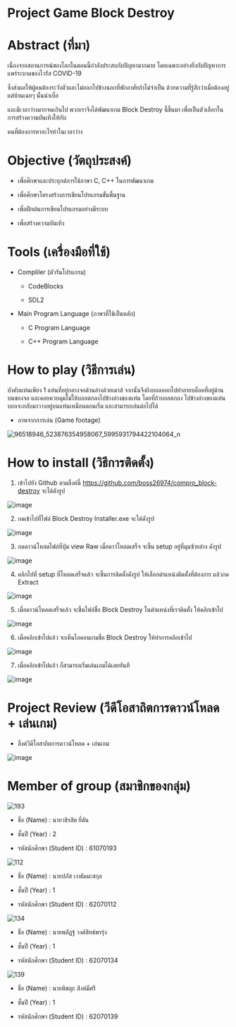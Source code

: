 # Project Game Block Destroy

# Abstract (ที่มา)

เนื่องจากสถานการณ์ของโลกในตอนนี้กำลังประสบกับปัญหามากมาย โดยเฉพาะอย่างยิ่งกับปัญหาการแพร่ระบาดของไวรัส COVID-19 

ซึ่งส่งผลให้ผู้คนต้องระวังตัวและไม่ออกไปข้างนอกที่พักอาศัยถ้าไม่จำเป็น ด้วยความที่รู้สึกว่าเมื่อต้องอยู่แต่บ้านเฉยๆ นั้นน่าเบื่อ 

และมีเวลาว่างมากจนเกินไป พวกเราจึงได้พัฒนาเกม Block Destroy นี้ขึ้นมา เพื่อเป็นตัวเลือกในการสร้างความบันเทิงให้กับ

คนที่ต้องการหาอะไรทำในเวลาว่าง

# Objective (วัตถุประสงค์)

-  เพื่อศึกษาและประยุกต์การใช้ภาษา C, C++ ในการพัฒนาเกม

-  เพื่อศึกษาโครงสร้างการเขียนโปรแกรมขั้นพื้นฐาน

-  เพื่อฝึกฝนการเขียนโปรแกรมอย่างมีระบบ

-  เพื่อสร้างความบันเทิง

# Tools (เครื่องมือที่ใช้)

- Compliler (ตัวรันโปรแกรม)

  - CodeBlocks
  
  - SDL2

- Main Program Language (ภาษาที่ใช้เป็นหลัก)

  - C Program Language
  
  - C++ Program Language

# How to play (วิธีการเล่น)

บังคับแท่นเพียง 1 แท่นที่อยู่กลางจอด้านล่างด้วยเมาส์ จากนั้นจึงยิงบอลออกไปทำลายบล็อคที่อยู่ด้านบนของจอ และคอยควบคุมไม่ให้บอลตกลงไปข้างล่างของแท่น โดยที่ถ้าบอลตกลง
ไปข้างล่างของแท่น บอลจะกลับมาวางอยู่บนแท่นเหมือนตอนเริ่ม และสามารถเล่นต่อไปได้

-  ภาพจากการเล่น (Game footage)

  ![96518946_523876354958067_5995931794422104064_n](https://user-images.githubusercontent.com/56310456/81338010-1d779a00-90d6-11ea-8831-fa93645d92fe.png)

# How to install (วิธีการติดตั้ง)

1. เข้าไปยัง Github ตามลิ้งค์นี้ https://github.com/boss26974/compro_block-destroy จะได้ดังรูป

![image](https://user-images.githubusercontent.com/56310456/81346055-ced0fc80-90e3-11ea-967d-209d5842fbc9.png)

2. กดเข้าไปที่ไฟล์ Block Destroy Installer.exe จะได้ดังรูป

![image](https://user-images.githubusercontent.com/56310456/81341319-89103600-90db-11ea-807a-8c4b3a31bdc4.png)

3. กดดาวน์โหลดไฟล์ที่ปุ่ม view Raw เมื่อดาว์โหลดเสร็จ จะขึ้น setup อยู่ที่มุมซ้ายล่าง ดังรูป

![image](https://user-images.githubusercontent.com/56310456/81341657-1b183e80-90dc-11ea-9b64-0b653c69898e.png)

4. คลิกไปที่ setup ที่โหลดเสร็จแล้ว จะขึ้นการติดตั้งดังรูป ให้เลือกตำแหน่งติดตั้งที่ต้องการ แล้วกด Extract

![image](https://user-images.githubusercontent.com/56310456/81341993-adb8dd80-90dc-11ea-8679-706ad490a766.png)

5. เมื่อดาวน์โหลดเสร็จแล้ว จะขึ้นไฟล์ชื่อ Block Destroy ในตำแหน่งที่เราติดตั้ง ให้คลิกเข้าไป

![image](https://user-images.githubusercontent.com/56310456/81342711-dee5dd80-90dd-11ea-9463-541ae8f1aad1.png)

6. เมื่อคลิกเข้าไปแล้ว จะเห็นไอคอนเกมชื่อ Block Destroy ให้ทำการคลิกเข้าไป

![image](https://user-images.githubusercontent.com/56310456/81342989-64698d80-90de-11ea-90b3-8808afca1a0e.png)

7. เมื่อคลิกเข้าไปแล้ว ก็สามารถเริ่มเล่นเกมได้เลยทันที

![image](https://user-images.githubusercontent.com/56310456/81343276-e78ae380-90de-11ea-8228-6d2decc8d924.png)

# Project Review (วีดีโอสาถิตการดาวน์โหลด + เล่นเกม)

- ลิ้งค์วีดีโอสาถิตการดาวน์โหลด + เล่นเกม

![image](https://user-images.githubusercontent.com/56310456/81343710-ae9f3e80-90df-11ea-93cc-c96d40a4d418.png)

# Member of group (สมาชิกของกลุ่ม)

![193](https://user-images.githubusercontent.com/56310456/81300534-fd2de800-90a1-11ea-9811-4cb88acfb1df.jpg)

-  ชื่อ (Name) : นายวชิรสิต ยี่ตัน

-  ชั้นปี (Year) : 2

-  รหัสนักศึกษา (Student ID) : 61070193

![112](https://user-images.githubusercontent.com/56310456/81301059-c0162580-90a2-11ea-8ba3-487f60596865.jpg)

-  ชื่อ (Name) : นายปภัส เงาธัมมะสกุล

-  ชั้นปี (Year) : 1

-  รหัสนักศึกษา (Student ID) : 62070112

![134](https://user-images.githubusercontent.com/56310456/81301515-5a766900-90a3-11ea-94ae-d075a604dda0.jpg)

-  ชื่อ (Name) : นายพลัฏฐ์ วงศ์สิทธ์พรรุ่ง

-  ชั้นปี (Year) : 1

-  รหัสนักศึกษา (Student ID) : 62070134

![139](https://user-images.githubusercontent.com/56310456/81301920-e2f50980-90a3-11ea-9522-0b9d950d9729.jpg)

-  ชื่อ (Name) : นายพิชญะ สิงห์มีศรี

-  ชั้นปี (Year) : 1

-  รหัสนักศึกษา (Student ID) : 62070139
